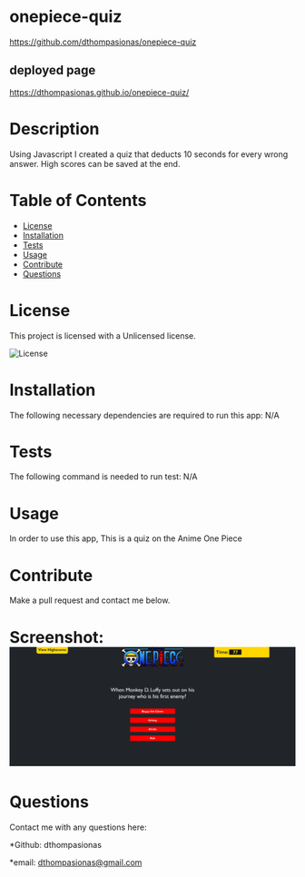 # onepiece-quiz 

https://github.com/dthompasionas/onepiece-quiz

## deployed page 
https://dthompasionas.github.io/onepiece-quiz/

# Description
Using Javascript I created a quiz that deducts 10 seconds for every wrong answer. High scores can be saved at the end.

# Table of Contents
* [License](#license) 
* [Installation](#installation)
* [Tests](#tests)
* [Usage](#usage)
* [Contribute](#contribute)
* [Questions](#questions)

# License 
This project is licensed with a Unlicensed license.

![License](https://img.shields.io/badge/License-Unlicensed-blue.svg)

# Installation
The following necessary dependencies are required to run this app: N/A 

# Tests
The following command is needed to run test: N/A

# Usage
In order to use this app, This is a quiz on the Anime One Piece

# Contribute
Make a pull request and contact me below.

# Screenshot: ![](./assets/images/3.png)

# Questions
Contact me with any questions here:

*Github: dthompasionas

*email: dthompasionas@gmail.com 
